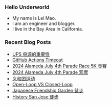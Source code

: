 ### Hello Underworld

- My name is Lei Mao.
- I am an engineer and blogger.
- I live in the Bay Area in California.


### Recent Blog Posts

<!-- BLOG-POST-LIST:START -->
- [UPS 电源的重要性](https://leimao.github.io/essay/UPS%E7%94%B5%E6%BA%90%E7%9A%84%E9%87%8D%E8%A6%81%E6%80%A7/)
- [GitHub Actions Timeout](https://leimao.github.io/blog/GitHub-Actions-Timeout/)
- [2024 Alameda July 4th Parade Race 5K 竞赛](https://leimao.github.io/life/2024-Alameda-July-4th-Parade-Race-5K/)
- [2024 Alameda July 4th Parade 观摩](https://leimao.github.io/life/2024-Alameda-July-4th-Parade/)
- [义和团运动](https://leimao.github.io/essay/%E4%B9%89%E5%92%8C%E5%9B%A2%E8%BF%90%E5%8A%A8/)
- [Open-Loop VS Closed-Loop](https://leimao.github.io/blog/Open-Loop-VS-Closed-Loop/)
- [Japanese Friendship Garden 徒步](https://leimao.github.io/life/Japanese-Friendship-Garden/)
- [History San Jose 徒步](https://leimao.github.io/life/History-San-Jose/)
<!-- BLOG-POST-LIST:END -->
